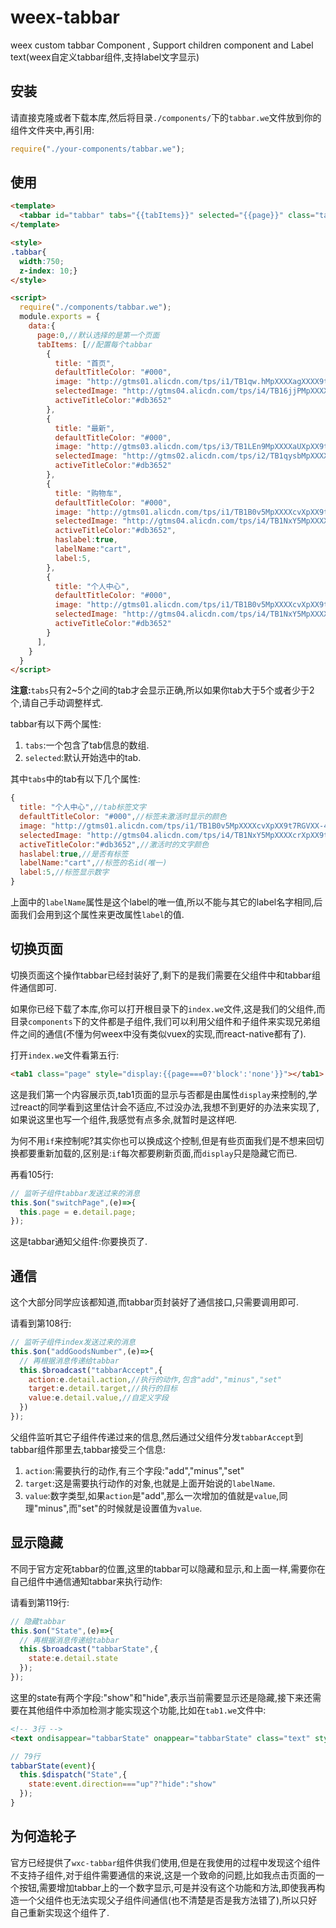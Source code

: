 # weex-tabbar
weex custom tabbar Component , Support children component and Label text(weex自定义tabbar组件,支持label文字显示)

## 安装

请直接克隆或者下载本库,然后将目录`./components/`下的`tabbar.we`文件放到你的组件文件夹中,再引用:

```javascript
require("./your-components/tabbar.we");
```

## 使用



```html
<template>
  <tabbar id="tabbar" tabs="{{tabItems}}" selected="{{page}}" class="tabbar"></tabbar>
</template>

<style>
.tabbar{
  width:750;
  z-index: 10;}
</style>

<script>
  require("./components/tabbar.we");
  module.exports = {
    data:{
      page:0,//默认选择的是第一个页面
      tabItems: [//配置每个tabbar
        {
          title: "首页",
          defaultTitleColor: "#000",
          image: "http://gtms01.alicdn.com/tps/i1/TB1qw.hMpXXXXagXXXX9t7RGVXX-46-46.png",
          selectedImage: "http://gtms04.alicdn.com/tps/i4/TB16jjPMpXXXXazXVXX9t7RGVXX-46-46.png",
          activeTitleColor:"#db3652"
        },
        {
          title: "最新",
          defaultTitleColor: "#000",
          image: "http://gtms03.alicdn.com/tps/i3/TB1LEn9MpXXXXaUXpXX9t7RGVXX-46-46.png",
          selectedImage: "http://gtms02.alicdn.com/tps/i2/TB1qysbMpXXXXcnXXXX9t7RGVXX-46-46.png",
          activeTitleColor:"#db3652"
        },
        {
          title: "购物车",
          defaultTitleColor: "#000",
          image: "http://gtms01.alicdn.com/tps/i1/TB1B0v5MpXXXXcvXpXX9t7RGVXX-46-46.png",
          selectedImage: "http://gtms04.alicdn.com/tps/i4/TB1NxY5MpXXXXcrXpXX9t7RGVXX-46-46.png",
          activeTitleColor:"#db3652",
          haslabel:true,
          labelName:"cart",
          label:5,
        },
        {
          title: "个人中心",
          defaultTitleColor: "#000",
          image: "http://gtms01.alicdn.com/tps/i1/TB1B0v5MpXXXXcvXpXX9t7RGVXX-46-46.png",
          selectedImage: "http://gtms04.alicdn.com/tps/i4/TB1NxY5MpXXXXcrXpXX9t7RGVXX-46-46.png",
          activeTitleColor:"#db3652"
        }
      ],
    }
  }
</script>
```

**注意:**`tabs`只有2~5个之间的tab才会显示正确,所以如果你tab大于5个或者少于2个,请自己手动调整样式.

tabbar有以下两个属性:

1. `tabs`:一个包含了tab信息的数组.
2. `selected`:默认开始选中的tab.

其中`tabs`中的tab有以下几个属性:

```javascript
{
  title: "个人中心",//tab标签文字
  defaultTitleColor: "#000",//标签未激活时显示的颜色
  image: "http://gtms01.alicdn.com/tps/i1/TB1B0v5MpXXXXcvXpXX9t7RGVXX-46-46.png",//标签未激活时显示的图片
  selectedImage: "http://gtms04.alicdn.com/tps/i4/TB1NxY5MpXXXXcrXpXX9t7RGVXX-46-46.png",//标签选中后的图片
  activeTitleColor:"#db3652",//激活时的文字颜色
  haslabel:true,//是否有标签
  labelName:"cart",//标签的名id(唯一)
  label:5,//标签显示数字
}
```

上面中的`labelName`属性是这个label的唯一值,所以不能与其它的label名字相同,后面我们会用到这个属性来更改属性`label`的值.

## 切换页面

切换页面这个操作tabbar已经封装好了,剩下的是我们需要在父组件中和tabbar组件通信即可.

如果你已经下载了本库,你可以打开根目录下的`index.we`文件,这是我们的父组件,而目录`components`下的文件都是子组件,我们可以利用父组件和子组件来实现兄弟组件之间的通信(不懂为何weex中没有类似vuex的实现,而react-native都有了).

打开`index.we`文件看第五行:

```html
<tab1 class="page" style="display:{{page===0?'block':'none'}}"></tab1>
```

这是我们第一个内容展示页,tab1页面的显示与否都是由属性`display`来控制的,学过react的同学看到这里估计会不适应,不过没办法,我想不到更好的办法来实现了,如果说这里也写一个组件,我感觉有点多余,就暂时是这样吧.

为何不用`if`来控制呢?其实你也可以换成这个控制,但是有些页面我们是不想来回切换都要重新加载的,区别是:`if`每次都要刷新页面,而`display`只是隐藏它而已.

再看105行:

```javascript
// 监听子组件tabbar发送过来的消息
this.$on("switchPage",(e)=>{
  this.page = e.detail.page;
});
```

这是tabbar通知父组件:你要换页了.

## 通信

这个大部分同学应该都知道,而tabbar页封装好了通信接口,只需要调用即可.

请看到第108行:

```javascript
// 监听子组件index发送过来的消息
this.$on("addGoodsNumber",(e)=>{
  // 再根据消息传递给tabbar
  this.$broadcast("tabbarAccept",{
    action:e.detail.action,//执行的动作,包含"add","minus","set"
    target:e.detail.target,//执行的目标
    value:e.detail.value,//自定义字段
  })
});
```

父组件监听其它子组件传递过来的信息,然后通过父组件分发`tabbarAccept`到tabbar组件那里去,tabbar接受三个信息:

1. `action`:需要执行的动作,有三个字段:"add","minus","set"
2. `target`:这是需要执行动作的对象,也就是上面开始说的`labelName`.
3. `value`:数字类型,如果`action`是"add",那么一次增加的值就是`value`,同理"minus",而"set"的时候就是设置值为`value`.

## 显示隐藏

不同于官方定死tabbar的位置,这里的tabbar可以隐藏和显示,和上面一样,需要你在自己组件中通信通知tabbar来执行动作:

请看到第119行:

```javascript
// 隐藏tabbar
this.$on("State",(e)=>{
  // 再根据消息传递给tabbar
  this.$broadcast("tabbarState",{
    state:e.detail.state
  });
});
```

这里的state有两个字段:"show"和"hide",表示当前需要显示还是隐藏,接下来还需要在其他组件中添加检测才能实现这个功能,比如在`tab1.we`文件中:

```html
<!-- 3行 -->
<text ondisappear="tabbarState" onappear="tabbarState" class="text" style="color:{{color}}">{{text}}</text>
```

```javascript
// 79行
tabbarState(event){
  this.$dispatch("State",{
    state:event.direction==="up"?"hide":"show"
  });
}
```

## 为何造轮子

官方已经提供了`wxc-tabbar`组件供我们使用,但是在我使用的过程中发现这个组件不支持子组件,对于组件需要通信的来说,这是一个致命的问题,比如我点击页面的一个按钮,需要增加tabbar上的一个数字显示,可是并没有这个功能和方法,即使我再构造一个父组件也无法实现父子组件间通信(也不清楚是否是我方法错了),所以只好自己重新实现这个组件了.